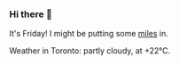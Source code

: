 ### Hi there :wave:

It's Friday! I might be putting some [miles](https://www.strava.com/athletes/889963) in.

Weather in Toronto: partly cloudy, at +22°C.
